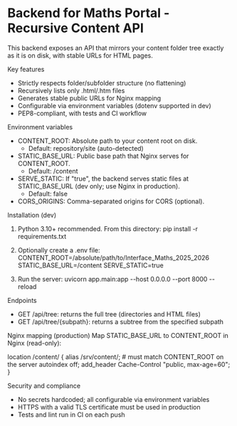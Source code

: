 # Backend for Maths Portal - Recursive Content API

This backend exposes an API that mirrors your content folder tree exactly as it is on disk, with stable URLs for HTML pages.

Key features
- Strictly respects folder/subfolder structure (no flattening)
- Recursively lists only .html/.htm files
- Generates stable public URLs for Nginx mapping
- Configurable via environment variables (dotenv supported in dev)
- PEP8-compliant, with tests and CI workflow

Environment variables
- CONTENT_ROOT: Absolute path to your content root on disk.
  - Default: repository/site (auto-detected)
- STATIC_BASE_URL: Public base path that Nginx serves for CONTENT_ROOT.
  - Default: /content
- SERVE_STATIC: If "true", the backend serves static files at STATIC_BASE_URL (dev only; use Nginx in production).
  - Default: false
- CORS_ORIGINS: Comma-separated origins for CORS (optional).

Installation (dev)
1) Python 3.10+ recommended. From this directory:
   pip install -r requirements.txt

2) Optionally create a .env file:
   CONTENT_ROOT=/absolute/path/to/Interface_Maths_2025_2026
   STATIC_BASE_URL=/content
   SERVE_STATIC=true

3) Run the server:
   uvicorn app.main:app --host 0.0.0.0 --port 8000 --reload

Endpoints
- GET /api/tree: returns the full tree (directories and HTML files)
- GET /api/tree/{subpath}: returns a subtree from the specified subpath

Nginx mapping (production)
Map STATIC_BASE_URL to CONTENT_ROOT in Nginx (read-only):

location /content/ {
    alias /srv/content/;  # must match CONTENT_ROOT on the server
    autoindex off;
    add_header Cache-Control "public, max-age=60";
}

Security and compliance
- No secrets hardcoded; all configurable via environment variables
- HTTPS with a valid TLS certificate must be used in production
- Tests and lint run in CI on each push


